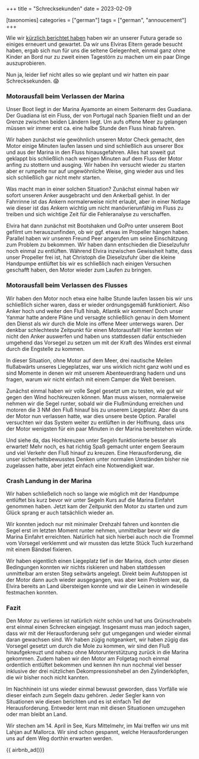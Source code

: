 +++
title = "Schrecksekunden"
date = 2023-02-09

[taxonomies]
categories = ["german"]
tags = ["german", "annoucement"]
+++


Wie wir [kürzlich berichtet haben](/winterprojekte) haben wir an unserer Futura gerade so einiges erneuert und gewartet. Da wir uns Elviras Eltern gerade besucht haben, ergab sich nun für uns die seltene Gelegenheit, einmal ganz ohne Kinder an Bord nur zu zweit einen Tagestörn zu machen um ein paar Dinge auszuprobieren.

Nun ja, leider lief nicht alles so wie geplant und wir hatten ein paar Schrecksekunden. 😱

<!-- more -->

### Motorausfall beim Verlassen der Marina

Unser Boot liegt in der Marina Ayamonte an einem Seitenarm des Guadiana. Der Guadiana ist ein Fluss, der von Portugal nach Spanien fließt und an der Grenze zwischen beiden Ländern liegt. Um aufs offene Meer zu gelangen müssen wir immer erst ca. eine halbe Stunde den Fluss hinab fahren.

Wir haben zunächst wie gewöhnlich unseren Motor Check gemacht, den Motor einige Minuten laufen lassen und sind schließlich aus unserer Box und aus der Marina in den Fluss hinausgefahren. Alles hat soweit gut geklappt bis schließlich nach wenigen Minuten auf dem Fluss der Motor anfing zu stottern und ausging. Wir haben ihn versucht wieder zu starten aber er rumpelte nur auf ungewöhnliche Weise, ging wieder aus und lies sich schließlich gar nicht mehr starten.

Was macht man in einer solchen Situation? Zunächst einmal haben wir sofort unseren Anker ausgebracht und den Ankerball gehist. In der Fahrrinne ist das Ankern normalerweise nicht erlaubt, aber in einer Notlage wie dieser ist das Ankern wichtig um nicht manövrierunfähig im Fluss zu treiben und sich wichtige Zeit für die Fehleranalyse zu verschaffen. 

Elvira hat dann zunächst mit Bootshaken und GoPro unter unserem Boot gefilmt um herauszunfinden, ob wir ggf. etwas im Propeller hängen haben. Parallel haben wir unseren Freund Peer angerufen um seine Einschätzung zum Problem zu bekommen. Wir haben dann entschieden die Dieselzufuhr noch einmal zu entlüften. Während Elvira inzwischen Gewissheit hatte, dass unser Propeller frei ist, hat Christoph die Dieselzufuhr über die kleine Handpumpe entlüftet bis wir es schließlich nach einigen Versuchen geschafft haben, den Motor wieder zum Laufen zu bringen.


### Motorausfall beim Verlassen des Flusses

Wir haben den Motor noch etwa eine halbe Stunde laufen lassen bis wir uns schließlich sicher waren, dass er wieder ordnungsgemäß funktioniert. Also Anker hoch und weiter den Fluß hinab, Atlantik wir kommen! Doch unser Yanmar hatte andere Pläne und versagte schließlich genau in dem Moment den Dienst als wir durch die Mole ins offene Meer unterwegs waren. Der denkbar schlechteste Zeitpunkt für einen Motorausfall! Hier konnten wir nicht den Anker auswerfen und haben uns stattdessen dafür entschieden umgehend das Vorsegel zu setzen um mit der Kraft des Windes erst einmal durch die Engstelle zu kommen.

In dieser Situation, ohne Motor auf dem Meer, drei nautische Meilen flußabwärts unseres Liegeplatzes, war uns wirklich nicht ganz wohl und es sind Momente in denen wir mit unserem Abenteuerdrang hadern und uns fragen, warum wir nicht einfach mit einem Camper die Welt bereisen.

Zunächst einmal haben wir volle Segel gesetzt um zu testen, wie gut wir gegen den Wind hochkreuzen können. Man muss wissen, normalerweise nehmen wir die Segel runter, sobald wir die Flußmündung erreichen und motoren die 3 NM den Fluß hinauf bis zu unserem Liegeplatz. Aber da uns der Motor nun verlassen hatte, war dies unsere beste Option. Parallel versuchten wir das System weiter zu entlüften in der Hoffnung, dass uns der Motor wenigsten für ein paar Minuten in der Marina bereitstehen würde.

Und siehe da, das Hochkreuzen unter Segeln funktionierte besser als erwartet! Mehr noch, es hat richtig Spaß gemacht unter engem Seeraum und viel Verkehr den Fluß hinauf zu kreuzen. Eine Herausforderung, die unser sicherheitsbewusstes Denken unter normalen Umständen bisher nie zugelassen hatte, aber jetzt einfach eine Notwendigkeit war.

### Crash Landung in der Marina

Wir haben schließelich noch so lange wie möglich mit der Handpumpe entlüftet bis kurz bevor wir unter Segeln Kurs auf die Marina Einfahrt genommen haben. Jetzt kam der Zeitpunkt den Motor zu starten und zum Glück sprang er auch tatsächlich wieder an.

Wir konnten jedoch nur mit minimaler Drehzahl fahren und konnten die Segel erst im letzten Moment runter nehmen, unmittelbar bevor wir die Marina Einfahrt erreichten. Natürlich hat sich hierbei auch noch die Trommel vom Vorsegel verklemmt und wir mussten das letzte Stück Tuch kurzerhand mit einem Bändsel fixieren.

Wir haben eigentlich einen Liegeplatz tief in der Marina, doch unter diesen Bedingungen konnten wir nichts riskieren und haben stattdessen unmittelbar am ersten Steg seitwärts angelegt. Direkt beim Aufstoppen ist der Motor dann auch wieder ausgegangen, was aber kein Problem war, da Elvira bereits an Land übersteigen konnte und wir die Leinen in windeseile festmachen konnten.

### Fazit

Den Motor zu verlieren ist natürlich nicht schön und hat uns Grünschnabeln erst einmal einen Schrecken eingejagt. Insgesamt muss man jedoch sagen, dass wir mit der Herausforderung sehr gut umgegangen und wieder einmal daran gewachsen sind. Wir haben zügig notgeankert, wir haben zügig das Vorsegel gesetzt um durch die Mole zu kommen, wir sind den Fluß hinaufgekreuzt und nahezu ohne Motorunterstützung zurück in die Marina gekommen. Zudem haben wir den Motor am Folgetag noch einmal ordentlich entlüftet bekommen und kennen ihn nun nochmal viel besser inklusive der drei nützlichen Dekompressionshebel an den Zylinderköpfen, die wir bisher noch nicht kannten.

Im Nachhinein ist uns wieder einmal bewusst geworden, dass Vorfälle wie dieser einfach zum Segeln dazu gehören. Jeder Segler kann von Situationen wie diesen berichten und es ist einfach Teil der Herausforderung. Entweder lernt man mit diesen Situationen umzugehen oder man bleibt an Land.

Wir stechen am 14. April in See, Kurs Mittelmehr, im Mai treffen wir uns mit Lahjan auf Mallorca. Wir sind schon gespannt, welche Herausforderungen uns auf dem Weg dorthin erwarten werden.


{{ airbnb_ad()}}

